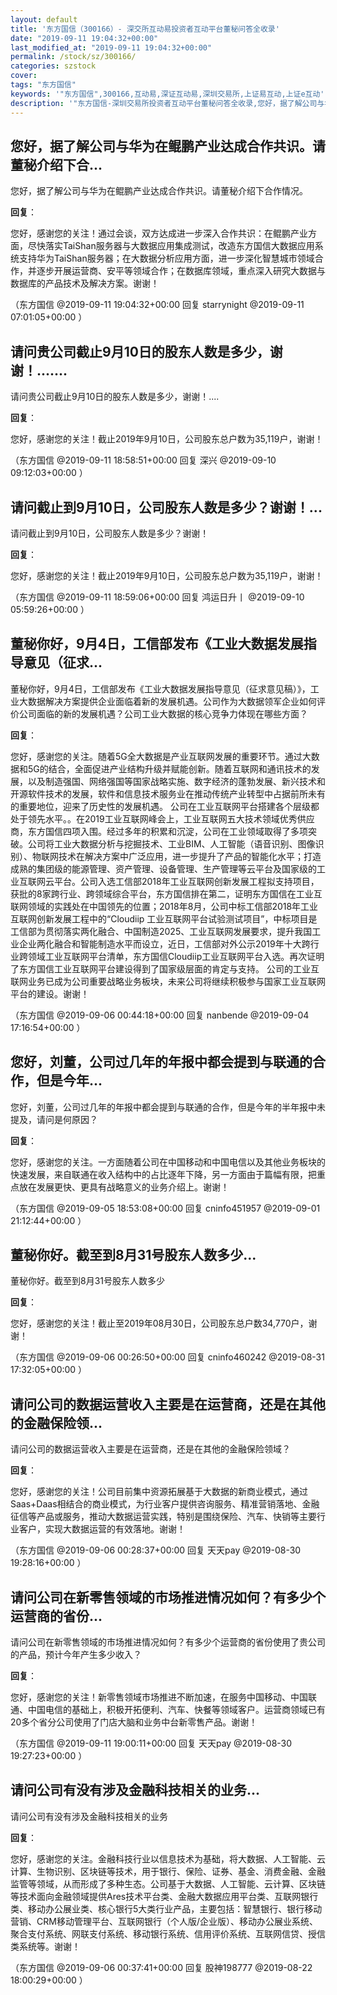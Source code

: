 ```yaml
---
layout: default
title: '东方国信（300166）- 深交所互动易投资者互动平台董秘问答全收录'
date: "2019-09-11 19:04:32+00:00"
last_modified_at: "2019-09-11 19:04:32+00:00"
permalink: /stock/sz/300166/
categories: szstock
cover: 
tags: "东方国信"
keywords: '"东方国信",300166,互动易,深证互动易,深圳交易所,上证易互动,上证e互动'
description: '"东方国信-深圳交易所投资者互动平台董秘问答全收录,您好，据了解公司与华为在鲲鹏产业达成合作共识。请董秘介绍下合作情况。"'
---
```


## 您好，据了解公司与华为在鲲鹏产业达成合作共识。请董秘介绍下合...

您好，据了解公司与华为在鲲鹏产业达成合作共识。请董秘介绍下合作情况。

**回复**：

您好，感谢您的关注！通过会谈，双方达成进一步深入合作共识：在鲲鹏产业方面，尽快落实TaiShan服务器与大数据应用集成测试，改造东方国信大数据应用系统支持华为TaiShan服务器；在大数据分析应用方面，进一步深化智慧城市领域合作，并逐步开展运营商、安平等领域合作；在数据库领域，重点深入研究大数据与数据库的产品技术及解决方案。谢谢！ 

（东方国信  @2019-09-11 19:04:32+00:00 回复 starrynight  @2019-09-11 07:01:05+00:00 ）

## 请问贵公司截止9月10日的股东人数是多少，谢谢！.......

请问贵公司截止9月10日的股东人数是多少，谢谢！....

**回复**：

您好，感谢您的关注！截止2019年9月10日，公司股东总户数为35,119户，谢谢！ 

（东方国信  @2019-09-11 18:58:51+00:00 回复 深兴  @2019-09-10 09:12:03+00:00 ）

## 请问截止到9月10日，公司股东人数是多少？谢谢！...

请问截止到9月10日，公司股东人数是多少？谢谢！

**回复**：

您好，感谢您的关注！截止2019年9月10日，公司股东总户数为35,119户，谢谢！ 

（东方国信  @2019-09-11 18:59:06+00:00 回复 鸿运日升丨  @2019-09-10 05:59:26+00:00 ）

## 董秘你好，9月4日，工信部发布《工业大数据发展指导意见（征求...

董秘你好，9月4日，工信部发布《工业大数据发展指导意见（征求意见稿）》，工业大数据解决方案提供企业面临着新的发展机遇。公司作为大数据领军企业如何评价公司面临的新的发展机遇？公司工业大数据的核心竞争力体现在哪些方面？

**回复**：

您好，感谢您的关注。随着5G全大数据是产业互联网发展的重要环节。通过大数据和5G的结合，全面促进产业结构升级并赋能创新。随着互联网和通讯技术的发展，以及制造强国、网络强国等国家战略实施、数字经济的蓬勃发展、新兴技术和开源软件技术的发展，软件和信息技术服务业在推动传统产业转型中占据前所未有的重要地位，迎来了历史性的发展机遇。
公司在工业互联网平台搭建各个层级都处于领先水平。。在2019工业互联网峰会上，工业互联网五大技术领域优秀供应商，东方国信四项入围。经过多年的积累和沉淀，公司在工业领域取得了多项突破。公司将工业大数据分析与挖掘技术、工业BIM、人工智能（语音识别、图像识别）、物联网技术在解决方案中广泛应用，进一步提升了产品的智能化水平；打造成熟的集团级的能源管理、资产管理、设备管理、生产管理等云平台及国家级的工业互联网云平台。公司入选工信部2018年工业互联网创新发展工程拟支持项目，获批的8家跨行业、跨领域综合平台，东方国信排在第二，证明东方国信在工业互联网领域的实践处在中国领先的位置；2018年8月，公司中标工信部2018年工业互联网创新发展工程中的“Cloudiip 工业互联网平台试验测试项目”，中标项目是工信部为贯彻落实两化融合、中国制造2025、工业互联网发展要求，提升我国工业企业两化融合和智能制造水平而设立，近日，工信部对外公示2019年十大跨行业跨领域工业互联网平台清单，东方国信Cloudiip工业互联网平台入选。再次证明了东方国信工业互联网平台建设得到了国家级层面的肯定与支持。
公司的工业互联网业务已成为公司重要战略业务板块，未来公司将继续积极参与国家工业互联网平台的建设。谢谢！ 

（东方国信  @2019-09-06 00:44:18+00:00 回复 nanbende  @2019-09-04 17:16:54+00:00 ）

## 您好，刘董，公司过几年的年报中都会提到与联通的合作，但是今年...

您好，刘董，公司过几年的年报中都会提到与联通的合作，但是今年的半年报中未提及，请问是何原因？

**回复**：

您好，感谢您的关注。一方面随着公司在中国移动和中国电信以及其他业务板块的快速发展，来自联通在收入结构中的占比逐年下降，另一方面由于篇幅有限，把重点放在发展更快、更具有战略意义的业务介绍上。谢谢！ 

（东方国信  @2019-09-05 18:53:08+00:00 回复 cninfo451957  @2019-09-01 21:12:44+00:00 ）

## 董秘你好。截至到8月31号股东人数多少...

董秘你好。截至到8月31号股东人数多少

**回复**：

您好，感谢您的关注！截止至2019年08月30日，公司股东总户数34,770户，谢谢！ 

（东方国信  @2019-09-06 00:26:50+00:00 回复 cninfo460242  @2019-08-31 17:32:05+00:00 ）

## 请问公司的数据运营收入主要是在运营商，还是在其他的金融保险领...

请问公司的数据运营收入主要是在运营商，还是在其他的金融保险领域？

**回复**：

您好，感谢您的关注！公司目前集中资源拓展基于大数据的新商业模式，通过Saas+Daas相结合的商业模式，为行业客户提供咨询服务、精准营销落地、金融征信等产品或服务，推动大数据运营实践，特别是围绕保险、汽车、快销等主要行业客户，实现大数据运营的有效落地。谢谢！ 

（东方国信  @2019-09-06 00:28:37+00:00 回复 天天pay  @2019-08-30 19:28:16+00:00 ）

## 请问公司在新零售领域的市场推进情况如何？有多少个运营商的省份...

请问公司在新零售领域的市场推进情况如何？有多少个运营商的省份使用了贵公司的产品，预计今年产生多少收入？

**回复**：

您好，感谢您的关注！新零售领域市场推进不断加速，在服务中国移动、中国联通、中国电信的基础上，积极开拓便利、汽车、快餐等领域客户。运营商领域已有20多个省分公司使用了门店大脑和业务中台新零售产品。谢谢！ 

（东方国信  @2019-09-11 19:00:11+00:00 回复 天天pay  @2019-08-30 19:27:23+00:00 ）

## 请问公司有没有涉及金融科技相关的业务...

请问公司有没有涉及金融科技相关的业务

**回复**：

您好，感谢您的关注。金融科技行业以信息技术为基础，将大数据、人工智能、云计算、生物识别、区块链等技术，用于银行、保险、证券、基金、消费金融、金融监管等领域，从而形成了多种生态。公司基于大数据、人工智能、云计算、区块链等技术面向金融领域提供Ares技术平台类、金融大数据应用平台类、互联网银行类、移动办公展业类、核心银行5大类行业产品，主要包括：智慧银行、银行移动营销、CRM移动管理平台、互联网银行（个人版/企业版）、移动办公展业系统、聚合支付系统、网联支付系统、移动银行系统、信用评价系统、互联网信贷、授信类系统等。谢谢！ 

（东方国信  @2019-09-06 00:37:41+00:00 回复 股神198777  @2019-08-22 18:00:29+00:00 ）

